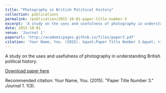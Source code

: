 ```yaml
---
title: "Photography in British Political History"
collection: publications
permalink: /publication/2015-10-01-paper-title-number-3
excerpt: 'A study on the uses and usefulness of photography in understanding British political history.'
date: 2015-10-01
venue: 'Journal 1'
paperurl: 'http://academicpages.github.io/files/paper3.pdf'
citation: 'Your Name, You. (2015). &quot;Paper Title Number 3.&quot; <i>Journal 1</i>. 1(3).'
---
```

A study on the uses and usefulness of photography in understanding British political history.

[Download paper here](http://academicpages.github.io/files/paper3.pdf)

Recommended citation: Your Name, You. (2015). "Paper Title Number 3." <i>Journal 1</i>. 1(3).
